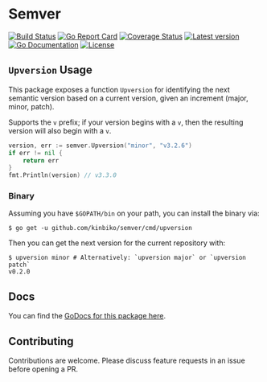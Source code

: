 # Semver

[![Build Status](https://github.com/kinbiko/semver/workflows/Go/badge.svg)](https://github.com/kinbiko/semver/actions)
[![Go Report Card](https://goreportcard.com/badge/github.com/kinbiko/semver)](https://goreportcard.com/report/github.com/kinbiko/semver)
[![Coverage Status](https://coveralls.io/repos/github/kinbiko/semver/badge.svg)](https://coveralls.io/github/kinbiko/semver)
[![Latest version](https://img.shields.io/github/tag/kinbiko/semver.svg?label=latest%20version&style=flat)](https://github.com/kinbiko/semver/releases)
[![Go Documentation](http://img.shields.io/badge/godoc-documentation-blue.svg?style=flat)](http://pkg.go.dev/github.com/kinbiko/semver)
[![License](https://img.shields.io/github/license/kinbiko/semver.svg?style=flat)](https://github.com/kinbiko/semver/blob/master/LICENSE)

## `Upversion` Usage

This package exposes a function `Upversion` for identifying the next semantic version
based on a current version, given an increment (major, minor, patch).

Supports the `v` prefix; if your version begins with a `v`, then the resulting
version will also begin with a `v`.

```go
version, err := semver.Upversion("minor", "v3.2.6")
if err != nil {
    return err
}
fmt.Println(version) // v3.3.0
```

### Binary

Assuming you have `$GOPATH/bin` on your path, you can install the binary via:

```console
$ go get -u github.com/kinbiko/semver/cmd/upversion
```

Then you can get the next version for the current repository with:

```console
$ upversion minor # Alternatively: `upversion major` or `upversion patch`
v0.2.0
```

## Docs

You can find the [GoDocs for this package here](https://pkg.go.dev/github.com/kinbiko/semver).

## Contributing

Contributions are welcome. Please discuss feature requests in an issue before opening a PR.
